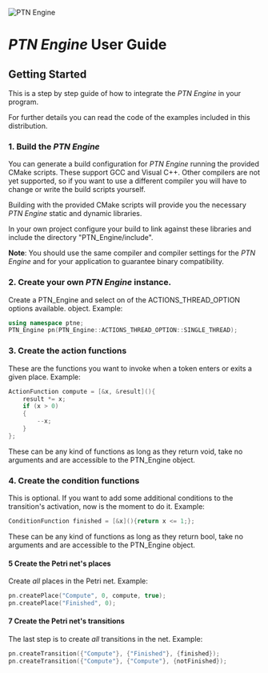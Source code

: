 ![PTN Engine](<../Logo/PTN%20Engine%20Logo.svg> "PTN Engine")

# ***PTN Engine* User Guide**

## Getting Started

This is a step by step guide of how to integrate the *PTN Engine* in your 
program.

For further details you can read the code of the examples included in this
distribution.

### 1. Build the *PTN Engine*

You can generate a build configuration for *PTN Engine* running the provided
CMake scripts. These support GCC and Visual C++. Other compilers are not yet 
supported, so if you want to use a different compiler you will have to change 
or write the build scripts yourself.

Building with the provided CMake scripts will provide you the necessary
*PTN Engine* static and dynamic libraries.

In your own project configure your build to link against these libraries and
include the directory "PTN_Engine/include".

**Note**: You should use the same compiler and compiler settings for the
*PTN Engine* and for your application to guarantee binary compatibility.

### 2. Create your own *PTN Engine* instance.

Create a PTN_Engine and select on of the ACTIONS_THREAD_OPTION options available.
object. Example:

```c++
using namespace ptne;
PTN_Engine pn(PTN_Engine::ACTIONS_THREAD_OPTION::SINGLE_THREAD);

```

### 3. Create the action functions 

These are the functions you want to invoke when a token enters or exits a given
place.
Example:
```c++
ActionFunction compute = [&x, &result](){
	result *= x;
	if (x > 0)
	{
		--x;
	}
};
```

These can be any kind of functions as long as they return void, take no arguments
and are accessible to the PTN_Engine object.

### 4. Create the condition functions

This is optional. If you want to add some additional conditions to the
transition's activation, now is the moment to do it.
Example:
```c++
ConditionFunction finished = [&x](){return x <= 1;};
```
These can be any kind of functions as long as they return bool, take no arguments
and are accessible to the PTN_Engine object.

#### 5 Create the Petri net's places

Create *all* places in the Petri net.
Example:
```c++
pn.createPlace("Compute", 0, compute, true);
pn.createPlace("Finished", 0);
```

#### 7 Create the Petri net's transitions

The last step is to create *all* transitions in the net.
Example:
```c++
pn.createTransition({"Compute"}, {"Finished"}, {finished});
pn.createTransition({"Compute"}, {"Compute"}, {notFinished});
```
